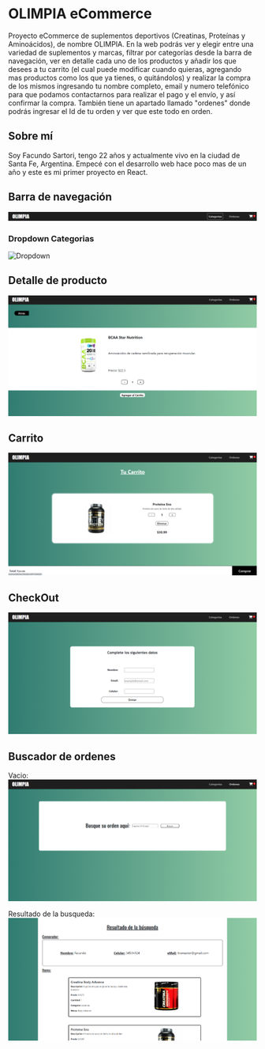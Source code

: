 # OLIMPIA eCommerce

Proyecto eCommerce de suplementos deportivos (Creatinas, Proteínas y Aminoácidos), de nombre OLIMPIA. En la web podrás ver y elegir entre una variedad de suplementos y marcas, filtrar por categorías desde la barra de navegación, ver en detalle cada uno de los productos y añadir los que desees a tu carrito (el cual puede modificar cuando quieras, agregando mas productos como los que ya tienes, o quitándolos) y realizar la compra de los mismos ingresando tu nombre completo, email y numero telefónico para que podamos contactarnos para realizar el pago y el envío, y así confirmar la compra. También tiene un apartado llamado "ordenes" donde podrás ingresar el Id de tu orden y ver que este todo en orden.

##  Sobre mí

Soy Facundo Sartori, tengo 22 años y actualmente vivo en la ciudad de Santa Fe, Argentina. Empecé con el desarrollo web hace poco mas de un año y este es mi primer proyecto en React.

##  Barra de navegación

![navbar](navbar.png)

### Dropdown Categorias

![Dropdown](dropdown)

##  Detalle de producto

![item Detail](itemDetail.png)

##  Carrito

![Carrito](carrito.png)

##  CheckOut

![Checkout](checkout.png)

##  Buscador de ordenes

Vacio:
![Orderfinder](orderfinder.png)

Resultado de la busqueda:
![Orderfinder Result](orderfinderResult.png)



